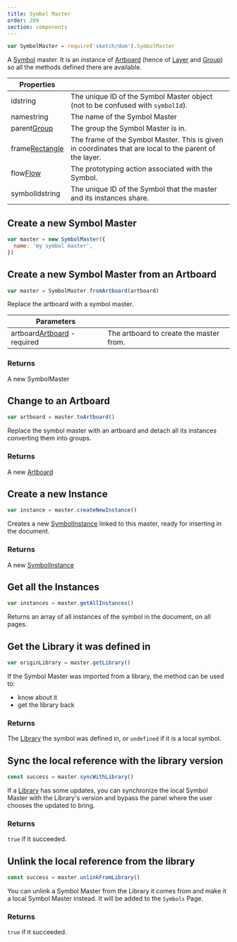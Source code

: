 ```yaml
---
title: Symbol Master
order: 209
section: components
---
```


```javascript
var SymbolMaster = require('sketch/dom').SymbolMaster
```

A [Symbol](https://www.sketchapp.com/docs/symbols/) master. It is an instance of [Artboard](#artboard) (hence of [Layer](#layer) and [Group](#group)) so all the methods defined there are available.

| Properties                                                 |                                                                                                         |
| ---------------------------------------------------------- | ------------------------------------------------------------------------------------------------------- |
| id<span class="arg-type">string</span>                     | The unique ID of the Symbol Master object (not to be confused with `symbolId`).                         |
| name<span class="arg-type">string</span>                   | The name of the Symbol Master                                                                           |
| parent<span class="arg-type">[Group](#group)</span>        | The group the Symbol Master is in.                                                                      |
| frame<span class="arg-type">[Rectangle](#rectangle)</span> | The frame of the Symbol Master. This is given in coordinates that are local to the parent of the layer. |
| flow<span class="arg-type">[Flow](#flow)</span>            | The prototyping action associated with the Symbol.                                                      |
| symbolId<span class="arg-type">string</span>               | The unique ID of the Symbol that the master and its instances share.                                    |

## Create a new Symbol Master

```javascript
var master = new SymbolMaster({
  name: 'my symbol master',
})
```

## Create a new Symbol Master from an Artboard

```javascript
var master = SymbolMaster.fromArtboard(artboard)
```

Replace the artboard with a symbol master.

| Parameters                                                             |                                         |
| ---------------------------------------------------------------------- | --------------------------------------- |
| artboard<span class="arg-type">[Artboard](#artboard) - required</span> | The artboard to create the master from. |

### Returns

A new SymbolMaster

## Change to an Artboard

```javascript
var artboard = master.toArtboard()
```

Replace the symbol master with an artboard and detach all its instances converting them into groups.

### Returns

A new [Artboard](#artboard)

## Create a new Instance

```javascript
var instance = master.createNewInstance()
```

Creates a new [SymbolInstance](#symbol-instance) linked to this master, ready for inserting in the document.

### Returns

A new [SymbolInstance](#symbol-instance)

## Get all the Instances

```javascript
var instances = master.getAllInstances()
```

Returns an array of all instances of the symbol in the document, on all pages.

## Get the Library it was defined in

```javascript
var originLibrary = master.getLibrary()
```

If the Symbol Master was imported from a library, the method can be used to:

* know about it
* get the library back

### Returns

The [Library](#library) the symbol was defined in, or `undefined` if it is a local symbol.

## Sync the local reference with the library version

```javascript
const success = master.syncWithLibrary()
```

If a [Library](#library) has some updates, you can synchronize the local Symbol Master with the Library's version and bypass the panel where the user chooses the updated to bring.

### Returns

`true` if it succeeded.

## Unlink the local reference from the library

```javascript
const success = master.unlinkFromLibrary()
```

You can unlink a Symbol Master from the Library it comes from and make it a local Symbol Master instead. It will be added to the `Symbols` Page.

### Returns

`true` if it succeeded.
